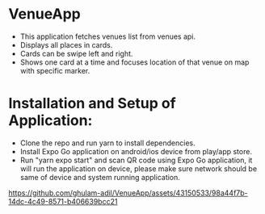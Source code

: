 # VenueApp
  - This application fetches venues list from venues api.
  - Displays all places in cards.
  - Cards can be swipe left and right.
  - Shows one card at a time and focuses location of that venue on map with specific marker.

# Installation and Setup of Application:
  - Clone the repo and run yarn to install dependencies.
  - Install Expo Go application on android/ios device from play/app store.
  - Run "yarn expo start" and scan QR code using Expo Go application, it will run the application on device, please make sure network should be same of device and system running application.


https://github.com/ghulam-adil/VenueApp/assets/43150533/98a44f7b-14dc-4c49-8571-b406639bcc21


